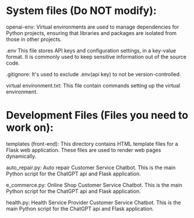 # System files (Do NOT modify):
openai-env:
Virtual environments are used to manage dependencies for Python projects, ensuring that libraries and packages are isolated from those in other projects.

.env
This file stores API keys and configuration settings, in a key-value format. It is commonly used to keep sensitive information out of the source code.

.gitignore:
It's used to exclude .env(api key) to not be version-controlled.

virtual environment.txt:
This file contain commands setting up the virtual environment.


# Development Files (Files you need to work on):
templates (front-end):
This directory contains HTML template files for a Flask web application. These files are used to render web pages dynamically.

auto_repair.py:
Auto repair Customer Service Chatbot. This is the main Python script for the ChatGPT api and Flask application.

e_commerce.py:
Online Shop Customer Service Chatbot. This is the main Python script for the ChatGPT api and Flask application.

health.py:
Health Service Provider Customer Service Chatbot. This is the main Python script for the ChatGPT api and Flask application.




